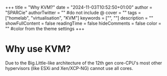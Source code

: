 +++
title = "Why KVM?"
date = "2024-11-03T10:52:50+01:00"
author = "SPARCie"
authorTwitter = "" #do not include @
cover = ""
tags = ["homelab", "virtualisation", "KVM"]
keywords = ["", ""]
description = ""
showFullContent = false
readingTime = false
hideComments = false
color = "" #color from the theme settings
+++
# Why use KVM?
Due to the Big.Little-like architecture of the 12th gen core-CPU's most other hypervisors (like ESXi and Xen/XCP-NG) cannot use all cores. 